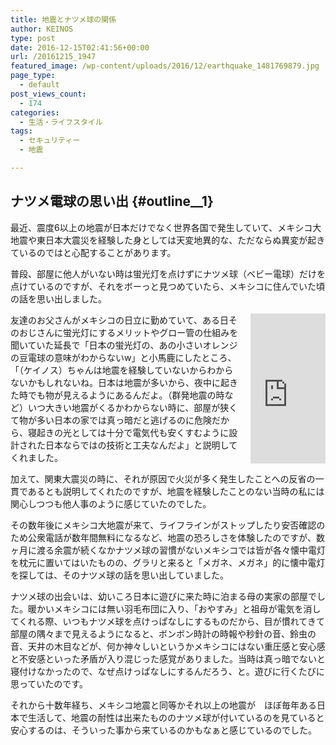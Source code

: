 ```yaml
---
title: 地震とナツメ球の関係
author: KEINOS
type: post
date: 2016-12-15T02:41:56+00:00
url: /20161215_1947
featured_image: /wp-content/uploads/2016/12/earthquake_1481769879.jpg
page_type:
  - default
post_views_count:
  - 174
categories:
  - 生活・ライフスタイル
tags:
  - セキュリティー
  - 地震

---
```

## ナツメ電球の思い出 {#outline__1}

最近、震度6以上の地震が日本だけでなく世界各国で発生していて、メキシコ大地震や東日本大震災を経験した身としては天変地異的な、ただならぬ異変が起きているのではと心配することがあります。

普段、部屋に他人がいない時は蛍光灯を点けずにナツメ球（ベビー電球）だけを点けているのですが、それをボーっと見つめていたら、メキシコに住んでいた頃の話を思い出しました。

<div style="float:right;margin-left:1em; margin-bottom:1em;">
  <iframe src="https://rcm-fe.amazon-adsystem.com/e/cm?lt1=_blank&#038;bc1=000000&#038;IS2=1&#038;nou=1&#038;bg1=FFFFFF&#038;fc1=000000&#038;lc1=0000FF&#038;t=1620cb2884f033453a30844ae73fc0ac-22&#038;o=9&#038;p=8&#038;l=as1&#038;m=amazon&#038;f=ifr&#038;ref=tf_til&#038;asins=B00DANS9BG" style="width:120px;height:240px;" scrolling="no" marginwidth="0" marginheight="0" frameborder="0"></iframe>
</div>

友達のお父さんがメキシコの日立に勤めていて、ある日そのおじさんに蛍光灯にするメリットやグロー管の仕組みを聞いていた延長で「日本の蛍光灯の、あの小さいオレンジの豆電球の意味がわからないw」と小馬鹿にしたところ、「（ケイノス）ちゃんは地震を経験していないからわからないかもしれないね。日本は地震が多いから、夜中に起きた時でも物が見えるようにあるんだよ。（群発地震の時など）いつ大きい地震がくるかわからない時に、部屋が狭くて物が多い日本の家では真っ暗だと逃げるのに危険だから、寝起きの光としては十分で電気代も安くすむように設計された日本ならではの技術と工夫なんだよ」と説明してくれました。

加えて、関東大震災の時に、それが原因で火災が多く発生したことへの反省の一貫であるとも説明してくれたのですが、地震を経験したことのない当時の私には関心しつつも他人事のように感じていたのでした。

その数年後にメキシコ大地震が来て、ライフラインがストップしたり安否確認のため公衆電話が数年間無料になるなど、地震の恐ろしさを体験したのですが、数ヶ月に渡る余震が続くなかナツメ球の習慣がないメキシコでは皆が各々懐中電灯を枕元に置いてはいたものの、グラリと来ると「メガネ、メガネ」的に懐中電灯を探しては、そのナツメ球の話を思い出していました。

ナツメ球の出会いは、幼いころ日本に遊びに来た時に泊まる母の実家の部屋でした。暖かいメキシコには無い羽毛布団に入り、「おやすみ」と祖母が電気を消してくれる際、いつもナツメ球を点けっぱなしにするものだから、目が慣れてきて部屋の隅々まで見えるようになると、ボンボン時計の時報や秒針の音、鈴虫の音、天井の木目などが、何か神々しいというかメキシコにはない重圧感と安心感と不安感といった矛盾が入り混じった感覚がありました。当時は真っ暗でないと寝付けなかったので、なぜ点けっぱなしにするんだろう、と。遊びに行くたびに思っていたのです。

それから十数年経ち、メキシコ地震と同等かそれ以上の地震が　ほぼ毎年ある日本で生活して、地震の耐性は出来たもののナツメ球が付いているのを見ていると安心するのは、そういった事から来ているのかもなぁと感じているのでした。